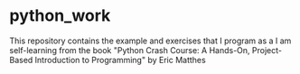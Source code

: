 # python_work

This repository contains the example and exercises that I program as a I am self-learning from the book "Python Crash Course: A Hands-On, Project-Based Introduction to Programming" by Eric Matthes
